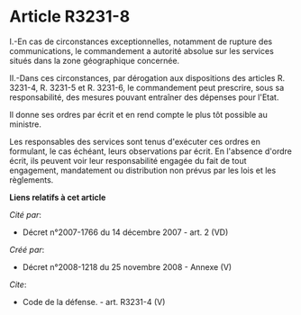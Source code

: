 # Article R3231-8

I.-En cas de circonstances exceptionnelles, notamment de rupture des communications, le commandement a autorité absolue sur
les services situés dans la zone géographique concernée. 

II.-Dans ces circonstances, par dérogation aux dispositions des articles R. 3231-4, R. 3231-5 et R. 3231-6, le commandement
peut prescrire, sous sa responsabilité, des mesures pouvant entraîner des dépenses pour l'Etat. 

Il donne ses ordres par écrit et en rend compte le plus tôt possible au ministre. 

Les responsables des services sont tenus d'exécuter ces ordres en formulant, le cas échéant, leurs observations par écrit. En
l'absence d'ordre écrit, ils peuvent voir leur responsabilité engagée du fait de tout engagement, mandatement ou distribution
non prévus par les lois et les règlements.

**Liens relatifs à cet article**

_Cité par_:

  - Décret n°2007-1766 du 14 décembre 2007 - art. 2 (VD)

_Créé par_:

  - Décret n°2008-1218 du 25 novembre 2008 -  Annexe (V)

_Cite_:

  - Code de la défense. - art. R3231-4 (V)
